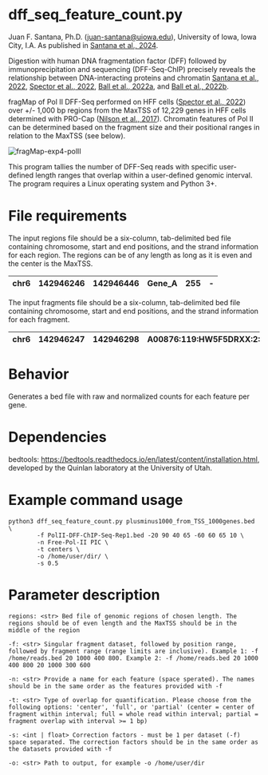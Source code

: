 # dff_seq_feature_count.py #
Juan F. Santana, Ph.D. (<juan-santana@uiowa.edu>), University of Iowa, Iowa City, I.A. As published in [Santana et al., 2024](https://academic.oup.com/nar/advance-article/doi/10.1093/nar/gkad1253/7513806).

Digestion with human DNA fragmentation factor (DFF) followed by immunoprecipitation and sequencing (DFF-Seq-ChIP) precisely reveals the relationship between DNA-interacting proteins and chromatin [Santana et al., 2022](https://academic.oup.com/nar/article/50/16/9127/6659871), [Spector et al., 2022](https://www.nature.com/articles/s41467-022-29739-x), [Ball et al., 2022a](https://www.mdpi.com/1999-4915/14/4/779), and [Ball et al., 2022b](https://www.ncbi.nlm.nih.gov/pmc/articles/PMC9239164/).

fragMap of Pol II DFF-Seq performed on HFF cells ([Spector et al., 2022](https://www.nature.com/articles/s41467-022-29739-x)) over +/- 1,000 bp regions from the MaxTSS of 12,229 genes in HFF cells determined with PRO-Cap ([Nilson et al., 2017](https://academic.oup.com/nar/article/45/19/11088/4084663)). Chromatin features of Pol II can be determined based on the fragment size and their positional ranges in relation to the MaxTSS (see below). 

![fragMap-exp4-polII](https://github.com/JuanFSantana/DNA-and-RNA-seq-analysis-essentials/assets/38702786/184aa0a9-d262-4639-adce-4b492ef2f2ea)

This program tallies the number of DFF-Seq reads with specific user-defined length ranges that overlap within a user-defined genomic interval. The program requires a Linux operating system and Python 3+.

# File requirements #
The input regions file should be a six-column, tab-delimited bed file containing chromosome, start and end positions, and the strand information for each region. The regions can be of any length as long as it is even and the center is the MaxTSS. 
 
| chr6 | 142946246 | 142946446 | Gene_A | 255 | - |
|:----:|:---------:|:---------:|:------:|:---:|:-:|

The input fragments file should be a six-column, tab-delimited bed file containing chromosome, start and end positions, and the strand information for each fragment.

| chr6 | 142946247 | 142946298 | A00876:119:HW5F5DRXX:2:2207:29170:1157 | 255 | - |
|:----:|:---------:|:---------:|:--------------------------------------:|:---:|:-:|


# Behavior #
Generates a bed file with raw and normalized counts for each feature per gene.  

# Dependencies #

bedtools: https://bedtools.readthedocs.io/en/latest/content/installation.html, developed by the Quinlan laboratory at the University of Utah. 

# Example command usage #
```
python3 dff_seq_feature_count.py plusminus1000_from_TSS_1000genes.bed \
        -f PolII-DFF-ChIP-Seq-Rep1.bed -20 90 40 65 -60 60 65 10 \
        -n Free-Pol-II PIC \
        -t centers \
        -o /home/user/dir/ \
        -s 0.5

```
# Parameter description #
```
regions: <str> Bed file of genomic regions of chosen length. The regions should be of even length and the MaxTSS should be in the middle of the region

-f: <str> Singular fragment dataset, followed by position range, followed by fragment range (range limits are inclusive). Example 1: -f /home/reads.bed 20 1000 400 800. Example 2: -f /home/reads.bed 20 1000 400 800 20 1000 300 600

-n: <str> Provide a name for each feature (space sperated). The names should be in the same order as the features provided with -f

-t: <str> Type of overlap for quantification. Please choose from the following options: 'center', 'full', or 'partial' (center = center of fragment within interval; full = whole read within interval; partial = fragment overlap with interval >= 1 bp)

-s: <int | float> Correction factors - must be 1 per dataset (-f) space separated. The correction factors should be in the same order as the datasets provided with -f

-o: <str> Path to output, for example -o /home/user/dir

```



